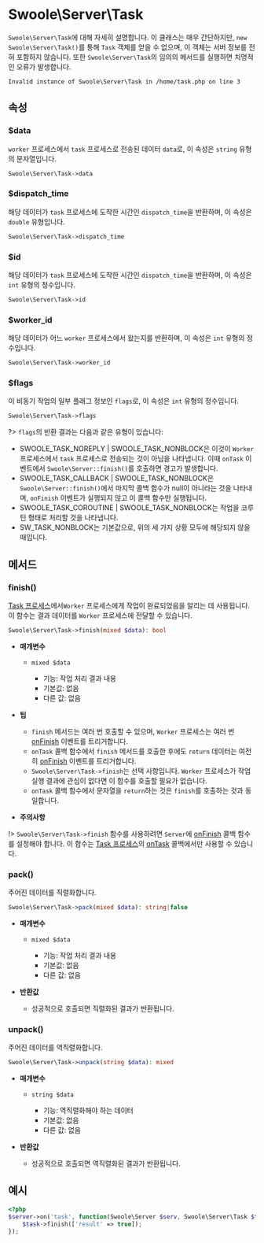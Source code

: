 # Swoole\Server\Task

`Swoole\Server\Task`에 대해 자세히 설명합니다. 이 클래스는 매우 간단하지만, `new Swoole\Server\Task()`를 통해 `Task` 객체를 얻을 수 없으며, 이 객체는 서버 정보를 전혀 포함하지 않습니다. 또한 `Swoole\Server\Task`의 임의의 메서드를 실행하면 치명적인 오류가 발생합니다.

```shell
Invalid instance of Swoole\Server\Task in /home/task.php on line 3
```


## 속성

### $data
`worker` 프로세스에서 `task` 프로세스로 전송된 데이터 `data`로, 이 속성은 `string` 유형의 문자열입니다.

```php
Swoole\Server\Task->data
```

### $dispatch_time
해당 데이터가 `task` 프로세스에 도착한 시간인 `dispatch_time`을 반환하며, 이 속성은 `double` 유형입니다.

```php
Swoole\Server\Task->dispatch_time
```

### $id
해당 데이터가 `task` 프로세스에 도착한 시간인 `dispatch_time`을 반환하며, 이 속성은 `int` 유형의 정수입니다.

```php
Swoole\Server\Task->id
```

### $worker_id
해당 데이터가 어느 `worker` 프로세스에서 왔는지를 반환하며, 이 속성은 `int` 유형의 정수입니다.

```php
Swoole\Server\Task->worker_id
```

### $flags
이 비동기 작업의 일부 플래그 정보인 `flags`로, 이 속성은 `int` 유형의 정수입니다.

```php
Swoole\Server\Task->flags
```

?> `flags`의 반환 결과는 다음과 같은 유형이 있습니다:  
  - SWOOLE_TASK_NOREPLY | SWOOLE_TASK_NONBLOCK은 이것이 `Worker` 프로세스에서 `task` 프로세스로 전송되는 것이 아님을 나타냅니다. 이때 `onTask` 이벤트에서 `Swoole\Server::finish()`를 호출하면 경고가 발생합니다.  
  - SWOOLE_TASK_CALLBACK | SWOOLE_TASK_NONBLOCK은 `Swoole\Server::finish()`에서 마지막 콜백 함수가 null이 아니라는 것을 나타내며, `onFinish` 이벤트가 실행되지 않고 이 콜백 함수만 실행됩니다. 
  - SWOOLE_TASK_COROUTINE | SWOOLE_TASK_NONBLOCK는 작업을 코루틴 형태로 처리할 것을 나타냅니다. 
  - SW_TASK_NONBLOCK는 기본값으로, 위의 세 가지 상황 모두에 해당되지 않을 때입니다.

## 메서드

### finish()

[Task 프로세스](/learn?id=taskworker프로세스)에서`Worker` 프로세스에게 작업이 완료되었음을 알리는 데 사용됩니다. 이 함수는 결과 데이터를 `Worker` 프로세스에 전달할 수 있습니다.

```php
Swoole\Server\Task->finish(mixed $data): bool
```

  * **매개변수**

    * `mixed $data`

      * 기능: 작업 처리 결과 내용
      * 기본값: 없음
      * 다른 값: 없음

  * **팁**
    * `finish` 메서드는 여러 번 호출할 수 있으며, `Worker` 프로세스는 여러 번 [onFinish](/server/events?id=onfinish) 이벤트를 트리거합니다.
    * `onTask` 콜백 함수에서 `finish` 메서드를 호출한 후에도 `return` 데이터는 여전히 [onFinish](/server/events?id=onfinish) 이벤트를 트리거합니다.
    * `Swoole\Server\Task->finish`는 선택 사항입니다. `Worker` 프로세스가 작업 실행 결과에 관심이 없다면 이 함수를 호출할 필요가 없습니다.
    * `onTask` 콜백 함수에서 문자열을 `return`하는 것은 `finish`를 호출하는 것과 동일합니다.

  * **주의사항**

  !> `Swoole\Server\Task->finish` 함수를 사용하려면 `Server`에 [onFinish](/server/events?id=onfinish) 콜백 함수를 설정해야 합니다. 이 함수는 [Task 프로세스](/learn?id=taskworker프로세스)의 [onTask](/server/events?id=ontask) 콜백에서만 사용할 수 있습니다.


### pack()

주어진 데이터를 직렬화합니다.

```php
Swoole\Server\Task->pack(mixed $data): string|false
```

  * **매개변수**

    * `mixed $data`

      * 기능: 작업 처리 결과 내용
      * 기본값: 없음
      * 다른 값: 없음

  * **반환값**
    * 성공적으로 호출되면 직렬화된 결과가 반환됩니다. 

### unpack()

주어진 데이터를 역직렬화합니다.

```php
Swoole\Server\Task->unpack(string $data): mixed
```

  * **매개변수**

    * `string $data`

      * 기능: 역직렬화해야 하는 데이터
      * 기본값: 없음
      * 다른 값: 없음

  * **반환값**
    * 성공적으로 호출되면 역직렬화된 결과가 반환됩니다. 

## 예시
```php
<?php
$server->on('task', function(Swoole\Server $serv, Swoole\Server\Task $task) {
    $task->finish(['result' => true]);
});
```
